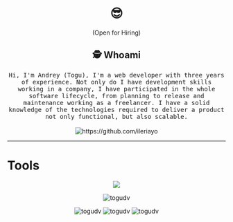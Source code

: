 
<h1 align="center"> 😎 </h1>
<div align="center">
  
</div>
<p align="center"> (Open for Hiring)</p>

<h2 align="center">🕵️  Whoami</h2>
<p align="center">
  <samp>Hi, I'm Andrey (Togu), I'm a web developer with three years of experience. Not only do I have development skills working in a company, I have participated in the whole software lifecycle, from planning to release and maintenance working as a freelancer.
I have a solid knowledge of the technologies required to deliver a product not only functional, but also scalable.
  </samp>
  <br> <br>
  <img src="https://komarev.com/ghpvc/?username=ToguDV" alt="https://github.com/ileriayo" />
</p>

<hr>
<h1>Tools</h1>
<p align="center">
  <a href="">
    <img src="https://img.shields.io/badge/React-?style=for-the-badge&logo=React&logoColor=white" />
  </a>
</p>
  
</hr>
<p align="center">
  <img align="center" src="http://github-profile-summary-cards.vercel.app/api/cards/profile-details?username=ToguDV&theme=transparent" alt="togudv" />
</p>
<div align="center">
    <img src="http://github-profile-summary-cards.vercel.app/api/cards/repos-per-language?username=ToguDV&theme=transparent&exclude=CSS,HTML" alt="togudv" />
    <img src="http://github-profile-summary-cards.vercel.app/api/cards/most-commit-language?username=ToguDV&theme=transparent&exclude=CSS,HTML" alt="togudv" />
    <img src="http://github-profile-summary-cards.vercel.app/api/cards/stats?username=ToguDV&theme=transparent" alt="togudv" />
</div>


